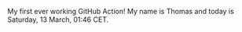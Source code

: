 My first ever working GitHub Action!
My name is Thomas and today is Saturday, 13 March, 01:46 CET. 

